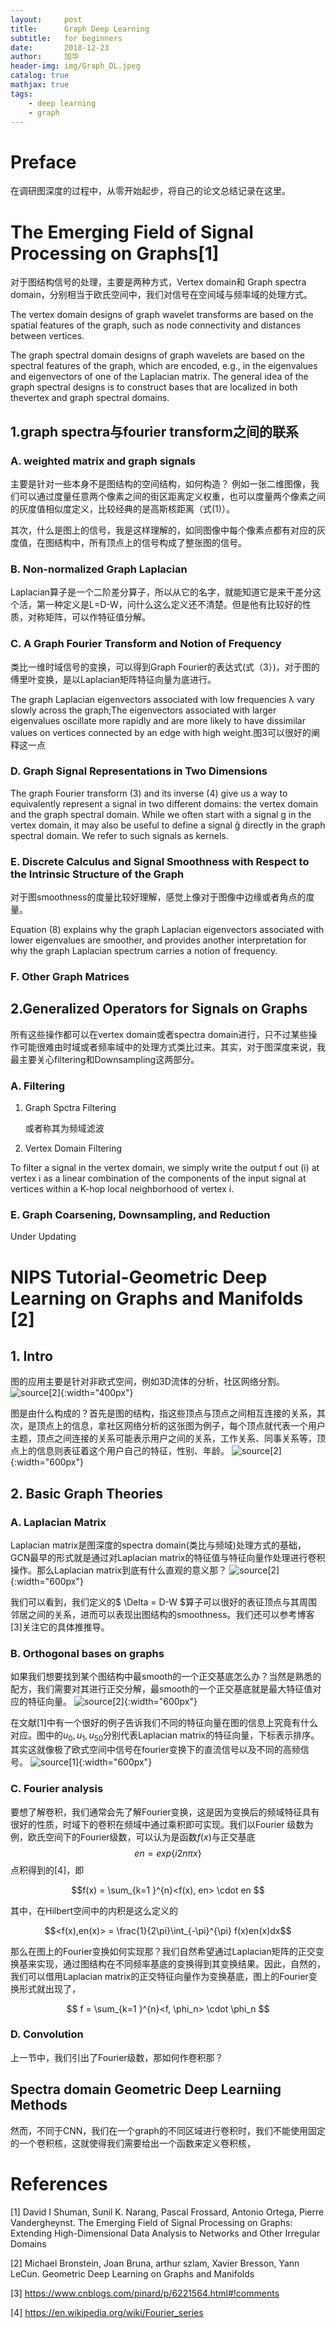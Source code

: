 ```yaml
---
layout:     post
title:      Graph Deep Learning
subtitle:   for beginners
date:       2018-12-23
author:     加华
header-img: img/Graph_DL.jpeg
catalog: true
mathjax: true
tags:
    - deep learning
    - graph
---
```


# Preface

在调研图深度的过程中，从零开始起步，将自己的论文总结记录在这里。

# The Emerging Field of Signal Processing on Graphs[1]

对于图结构信号的处理，主要是两种方式，Vertex domain和 Graph spectra domain，分别相当于欧氏空间中，我们对信号在空间域与频率域的处理方式。

The vertex domain designs of graph wavelet transforms are based on the spatial features of the graph, such as node connectivity and distances between vertices. 

The graph spectral domain designs of graph wavelets are based on the spectral features of the graph, which are encoded, e.g., in the eigenvalues and eigenvectors of one of the Laplacian matrix. The general idea of the graph spectral designs is to construct bases that are localized in both thevertex and graph spectral domains.

## 1.graph spectra与fourier transform之间的联系

### A. weighted matrix and graph signals

主要是针对一些本身不是图结构的空间结构，如何构造？ 例如一张二维图像，我们可以通过度量任意两个像素之间的街区距离定义权重，也可以度量两个像素之间的灰度值相似度定义，比较经典的是高斯核距离（式(1)）。

其次，什么是图上的信号，我是这样理解的，如同图像中每个像素点都有对应的灰度值，在图结构中，所有顶点上的信号构成了整张图的信号。

### B. Non-normalized Graph Laplacian

Laplacian算子是一个二阶差分算子，所以从它的名字，就能知道它是来干差分这个活，第一种定义是L=D-W，问什么这么定义还不清楚。但是他有比较好的性质，对称矩阵，可以作特征值分解。

### C. A Graph Fourier Transform and Notion of Frequency

类比一维时域信号的变换，可以得到Graph Fourier的表达式(式（3）)，对于图的傅里叶变换，是以Laplacian矩阵特征向量为底进行。

The graph Laplacian eigenvectors associated with low frequencies λ vary slowly across the graph;The eigenvectors associated with larger eigenvalues oscillate more rapidly and are more likely to have dissimilar values on vertices connected by an edge with high weight.图3可以很好的阐释这一点

### D. Graph Signal Representations in Two Dimensions

The graph Fourier transform (3) and its inverse (4) give
us a way to equivalently represent a signal in two different
domains: the vertex domain and the graph spectral domain.
While we often start with a signal g in the vertex domain,
it may also be useful to define a signal ĝ directly in the
graph spectral domain. We refer to such signals as kernels.


### E. Discrete Calculus and Signal Smoothness with Respect to the Intrinsic Structure of the Graph

对于图smoothness的度量比较好理解，感觉上像对于图像中边缘或者角点的度量。

Equation (8) explains why the graph
Laplacian eigenvectors associated with lower eigenvalues are
smoother, and provides another interpretation for why the
graph Laplacian spectrum carries a notion of frequency.

### F. Other Graph Matrices

## 2.Generalized Operators for Signals on Graphs

所有这些操作都可以在vertex domain或者spectra domain进行，只不过某些操作可能很难由时域或者频率域中的处理方式类比过来。其实，对于图深度来说，我最主要关心filtering和Downsampling这两部分。

### A. Filtering

1. Graph Spctra Filtering

	或者称其为频域滤波

2. Vertex Domain Filtering

To filter a signal in the
vertex domain, we simply write the output f out (i) at vertex i
as a linear combination of the components of the input signal
at vertices within a K-hop local neighborhood of vertex i.

### E. Graph Coarsening, Downsampling, and Reduction

Under Updating

# NIPS Tutorial-Geometric Deep Learning on Graphs and Manifolds [2]

## 1. Intro
 
图的应用主要是针对非欧式空间，例如3D流体的分析，社区网络分割。
![](/img/application_GDL.png 'source[2]'){:width="400px"}

图是由什么构成的？首先是图的结构，指这些顶点与顶点之间相互连接的关系，其次，是顶点上的信息，拿社区网络分析的这张图为例子，每个顶点就代表一个用户主题，顶点之间连接的关系可能表示用户之间的关系，工作关系、同事关系等，顶点上的信息则表征着这个用户自己的特征，性别、年龄。
![](/img/graph_structure.png 'source[2]'){:width="600px"}

## 2. Basic Graph Theories

### A. Laplacian Matrix

Laplacian matrix是图深度的spectra domain(类比与频域)处理方式的基础，GCN最早的形式就是通过对Laplacian matrix的特征值与特征向量作处理进行卷积操作。那么Laplacian matrix到底有什么直观的意义那？
![](/img/laplacian_matrix.png 'source[2]'){:width="600px"}

我们可以看到，我们定义的$ \Delta = D-W $算子可以很好的表征顶点与其周围邻居之间的关系，进而可以表现出图结构的smoothness。我们还可以参考博客[3]关注它的具体推推导。

### B. Orthogonal bases on graphs
如果我们想要找到某个图结构中最smooth的一个正交基底怎么办？当然是熟悉的配方，我们需要对其进行正交分解，最smooth的一个正交基底就是最大特征值对应的特征向量。
![](/img/eig_vec_lap.png 'source[2]'){:width="600px"}

在文献[1]中有一个很好的例子告诉我们不同的特征向量在图的信息上究竟有什么对应。图中的$u_0, u_1, u_{50}$分别代表Laplacian matrix的特征向量，下标表示排序。其实这就像极了欧式空间中信号在fourier变换下的直流信号以及不同的高频信号。
![](/img/eg_eigvec.png 'source[1]'){:width="600px"}

### C. Fourier analysis
要想了解卷积，我们通常会先了解Fourier变换，这是因为变换后的频域特征具有很好的性质，时域下的卷积在频域中通过乘积即可实现。我们以Fourier 级数为例，欧氏空间下的Fourier级数，可以认为是函数$f(x)$与正交基底$$en = exp\left \{ i2n\pi x \right \} $$点积得到的[4]，即

$$f(x) = \sum_{k=1 }^{n}<f(x), en> \cdot en $$

其中，在Hilbert空间中的内积是这么定义的

$$<f(x),en(x)> = \frac{1}{2\pi}\int_{-\pi}^{\pi} f(x)en(x)dx$$

那么在图上的Fourier变换如何实现那？我们自然希望通过Laplacian矩阵的正交变换基来实现，通过图结构在不同频率基底的变换得到其变换结果。因此，自然的，我们可以借用Laplacian matrix的正交特征向量作为变换基底，图上的Fourier变换形式就出现了，

$$ f = \sum_{k=1 }^{n}<f, \phi_n> \cdot \phi_n $$

### D. Convolution
上一节中，我们引出了Fourier级数，那如何作卷积那？

## Spectra domain Geometric Deep Learniing Methods
然而，不同于CNN，我们在一个graph的不同区域进行卷积时，我们不能使用固定的一个卷积核，这就使得我们需要给出一个函数来定义卷积核，

# References

[1] David I Shuman, Sunil K. Narang, Pascal Frossard, Antonio Ortega, Pierre Vandergheynst. 
The Emerging Field of Signal Processing on Graphs: Extending High-Dimensional Data Analysis to Networks and Other Irregular Domains

[2] Michael Bronstein, Joan Bruna, arthur szlam, Xavier Bresson, Yann LeCun. 
Geometric Deep Learning on Graphs and Manifolds

[3] https://www.cnblogs.com/pinard/p/6221564.html#!comments

[4] https://en.wikipedia.org/wiki/Fourier_series

